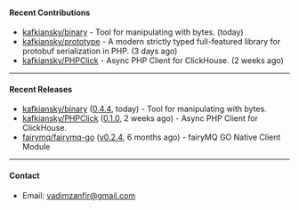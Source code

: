 #### Recent Contributions

- [kafkiansky/binary](https://github.com/kafkiansky/binary) - Tool for manipulating with bytes. (today)
- [kafkiansky/prototype](https://github.com/kafkiansky/prototype) - A modern strictly typed full-featured library for protobuf serialization in PHP. (3 days ago)
- [kafkiansky/PHPClick](https://github.com/kafkiansky/PHPClick) - Async PHP Client for ClickHouse. (2 weeks ago)

---

#### Recent Releases

- [kafkiansky/binary](https://github.com/kafkiansky/binary) ([0.4.4](https://github.com/kafkiansky/binary/releases/tag/0.4.4), today) - Tool for manipulating with bytes.
- [kafkiansky/PHPClick](https://github.com/kafkiansky/PHPClick) ([0.1.0](https://github.com/kafkiansky/PHPClick/releases/tag/0.1.0), 2 weeks ago) - Async PHP Client for ClickHouse.
- [fairymq/fairymq-go](https://github.com/fairymq/fairymq-go) ([v0.2.4](https://github.com/fairymq/fairymq-go/releases/tag/v0.2.4), 6 months ago) - fairyMQ GO Native Client Module

---

#### Contact

- Email: [vadimzanfir@gmail.com](mailto://vadimzanfir@gmail.com)
